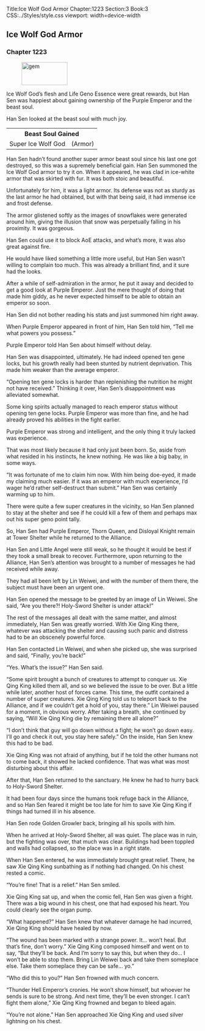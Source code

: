Title:Ice Wolf God Armor 
Chapter:1223 
Section:3 
Book:3 
CSS:../Styles/style.css 
viewport: width=device-width
  
## Ice Wolf God Armor
### Chapter 1223 
<figure>
	<img src="../Images/gem.gif" alt="gem" id="gem" width="120" height="60" />
</figure>
  

  
  Ice Wolf God’s flesh and Life Geno Essence were great rewards, but Han Sen was happiest about gaining ownership of the Purple Emperor and the beast soul.

Han Sen looked at the beast soul with much joy.

<div class="tables">
	<table class="beast">
		<tr>
			<th colspan="2">Beast Soul Gained</th>
		</tr><tr>
			<td>Super Ice Wolf God</td>
			<td>(Armor)</td>
		</tr>
	</table>
	<!-- Super Beast Soul Ice Wolf God: Armor Type -->
</div> 

Han Sen hadn’t found another super armor beast soul since his last one got destroyed, so this was a supremely beneficial gain. Han Sen summoned the Ice Wolf God armor to try it on. When it appeared, he was clad in ice-white armor that was skirted with fur. It was both stoic and beautiful.

Unfortunately for him, it was a light armor. Its defense was not as sturdy as the last armor he had obtained, but with that being said, it had immense ice and frost defense.

The armor glistened softly as the images of snowflakes were generated around him, giving the illusion that snow was perpetually falling in his proximity. It was gorgeous.

Han Sen could use it to block AoE attacks, and what’s more, it was also great against fire.

He would have liked something a little more useful, but Han Sen wasn’t willing to complain too much. This was already a brilliant find, and it sure had the looks.

After a while of self-admiration in the armor, he put it away and decided to get a good look at Purple Emperor. Just the mere thought of doing that made him giddy, as he never expected himself to be able to obtain an emperor so soon.

Han Sen did not bother reading his stats and just summoned him right away.

When Purple Emperor appeared in front of him, Han Sen told him, “Tell me what powers you possess.”

Purple Emperor told Han Sen about himself without delay.

Han Sen was disappointed, ultimately. He had indeed opened ten gene locks, but his growth really had been stunted by nutrient deprivation. This made him weaker than the average emperor.

“Opening ten gene locks is harder than replenishing the nutrition he might not have received.” Thinking it over, Han Sen’s disappointment was alleviated somewhat.

Some king spirits actually managed to reach emperor status without opening ten gene locks. Purple Emperor was more than fine, and he had already proved his abilities in the fight earlier.

Purple Emperor was strong and intelligent, and the only thing it truly lacked was experience.

That was most likely because it had only just been born. So, aside from what resided in his instincts, he knew nothing. He was like a big baby, in some ways.

“It was fortunate of me to claim him now. With him being doe-eyed, it made my claiming much easier. If it was an emperor with much experience, I’d wager he’d rather self-destruct than submit.” Han Sen was certainly warming up to him.

There were quite a few super creatures in the vicinity, so Han Sen planned to stay at the shelter and see if he could kill a few of them and perhaps max out his super geno point tally.

So, Han Sen had Purple Emperor, Thorn Queen, and Disloyal Knight remain at Tower Shelter while he returned to the Alliance.

Han Sen and Little Angel were still weak, so he thought it would be best if they took a small break to recover. Furthermore, upon returning to the Alliance, Han Sen’s attention was brought to a number of messages he had received while away.

They had all been left by Lin Weiwei, and with the number of them there, the subject must have been an urgent one.

Han Sen opened the message to be greeted by an image of Lin Weiwei. She said, “Are you there?! Holy-Sword Shelter is under attack!”

The rest of the messages all dealt with the same matter, and almost immediately, Han Sen was greatly worried. With Xie Qing King there, whatever was attacking the shelter and causing such panic and distress had to be an obscenely powerful force.

Han Sen contacted Lin Weiwei, and when she picked up, she was surprised and said, “Finally, you’re back!”

“Yes. What’s the issue?” Han Sen said.

“Some spirit brought a bunch of creatures to attempt to conquer us. Xie Qing King killed them all, and so we believed the issue to be over. But a little while later, another host of forces came. This time, the outfit contained a number of super creatures. Xie Qing King told us to teleport back to the Alliance, and if we couldn’t get a hold of you, stay there.” Lin Weiwei paused for a moment, in obvious worry. After taking a breath, she continued by saying, “Will Xie Qing King die by remaining there all alone?”

“I don’t think that guy will go down without a fight; he won’t go down easy. I’ll go and check it out, you stay here safely.” On the inside, Han Sen knew this had to be bad.

Xie Qing King was not afraid of anything, but if he told the other humans not to come back, it showed he lacked confidence. That was what was most disturbing about this affair.

After that, Han Sen returned to the sanctuary. He knew he had to hurry back to Holy-Sword Shelter.

It had been four days since the humans took refuge back in the Alliance, and so Han Sen feared it might be too late for him to save Xie Qing King if things had turned ill in his absence.

Han Sen rode Golden Growler back, bringing all his spoils with him.

When he arrived at Holy-Sword Shelter, all was quiet. The place was in ruin, but the fighting was over, that much was clear. Buildings had been toppled and walls had collapsed, so the place was in a right state.

When Han Sen entered, he was immediately brought great relief. There, he saw Xie Qing King sunbathing as if nothing had changed. On his chest rested a comic.

“You’re fine! That is a relief.” Han Sen smiled.

Xie Qing King sat up, and when the comic fell, Han Sen was given a fright. There was a big wound in his chest, one that had exposed his heart. You could clearly see the organ pump.

“What happened?” Han Sen knew that whatever damage he had incurred, Xie Qing King should have healed by now.

“The wound has been marked with a strange power. It… won’t heal. But that’s fine, don’t worry.” Xie Qing King composed himself and went on to say, “But they’ll be back. And I’m sorry to say this, but when they do… I won’t be able to stop them. Bring Lin Weiwei back and take them someplace else. Take them someplace they can be safe… yo.”

“Who did this to you?” Han Sen frowned with much concern.

“Thunder Hell Emperor’s cronies. He won’t show himself, but whoever he sends is sure to be strong. And next time, they’ll be even stronger. I can’t fight them alone,” Xie Qing King frowned and began to bleed again.

“You’re not alone.” Han Sen approached Xie Qing King and used silver lightning on his chest.
